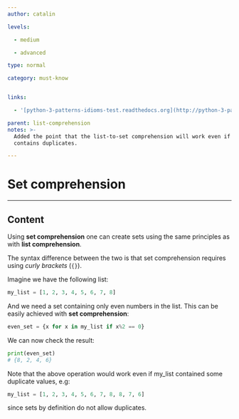 ```yaml
---
author: catalin

levels:

  - medium

  - advanced

type: normal

category: must-know


links:

  - '[python-3-patterns-idioms-test.readthedocs.org](http://python-3-patterns-idioms-test.readthedocs.org/en/latest/Comprehensions.html#set-comprehensions){website}'

parent: list-comprehension
notes: >-
  Added the point that the list-to-set comprehension will work even if the list
  contains duplicates.

---
```


# Set comprehension

---
## Content

Using **set comprehension** one can create sets using the same principles as with **list comprehension**.  

The syntax difference between the two is that set comprehension requires using *curly brackets* (`{}`).

Imagine we have the following list:
```python
my_list = [1, 2, 3, 4, 5, 6, 7, 8]

```
And we need a set containing only even numbers in the list. This can be easily achieved with **set comprehension**:
```python
even_set = {x for x in my_list if x%2 == 0}

```
We can now check the result:
```python
print(even_set)
# {8, 2, 4, 6}

```
Note that the above operation would work even if my_list contained some duplicate values, e.g:
```python
my_list = [1, 2, 3, 4, 5, 6, 7, 8, 8, 7, 6]
```
since sets by definition do not allow duplicates.

